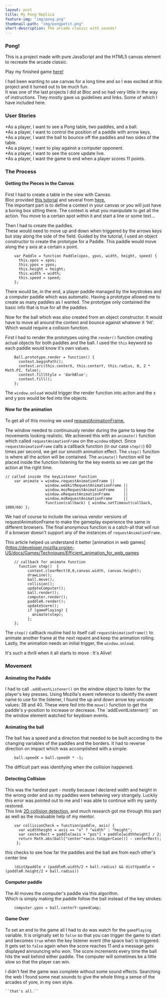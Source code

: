 ```yaml
---
layout: post
title: My Pong Replica
feature-img: "img/pong.png"
thumbnail-path: "img/pongpetit.png"
short-description: The arcade classic with sounds!
---
```


### Pong!

This is a project made with pure JavaScript and the  HTML5 canvas element to recreate the arcade classic.  

Play my finished game [here!](https://robotmermaid.github.io/pong/)  

I had been wanting to use canvas for a long time and so I was excited at this project and it turned out to be much fun.  
It was one of the last projects I did at Bloc and so had very little in the way of instructions. They mostly gave us guidelines and links. Some of which I have included here.

### User Stories  

*As a player, I want to see a Pong table, two paddles, and a ball.  
*As a player, I want to control the position of a paddle with arrow keys.  
*As a player, I want the ball to bounce off the paddles and two sides of the table.  
*As a player, I want to play against a computer opponent.  
*As a player, I want to see the score update live.  
*As a player, I want the game to end when a player scores 11 points.   

### The Process   

#### Getting the Pieces in the Canvas   

First I had to create a table in the view with Canvas.  
Bloc provided [this tutorial](http://diveintohtml5.info/canvas.html) and several from
[here.](http://www.html5canvastutorials.com/tutorials/)   
The important part is to define a context in your canvas or you will just have a boring box sitting there. The context is what you manipulate to get all the action. You move to a certain spot within it and start a line or some text...

Then I had to create the paddles.   
These would need to move up and down when triggered by the arrows keys but stay along the side of the field.
Guided by the tutorial, I used an object constructor to create the prototype for a Paddle. This paddle would move along the y axis at a certain x point.

````
    var Paddle = function Paddle(xpos, ypos, width, height, speed) {  
      this.xpos = xpos;  
      this.ypos = ypos;  
      this.height = height;  
      this.width = width;  
      this.speed = speed;  
    };
````

There would be, in the end, a player paddle managed by the keystrokes and a computer paddle which was automatic. Having a prototype allowed me to create as many paddles as I wanted. The prototype only contained the basic info that is true for all the paddles.  

Now for the ball which was also created from an object constructor. It would have to move all around the context and bounce against whatever it 'hit'. Which would require a collision function.

First I had to render the prototypes using the ``render()`` function creating actual objects for both paddles and the ball. I used the ``this`` keyword so each paddle would know it's own values.

````
    Ball.prototype.render = function() {
      context.beginPath();
      context.arc(this.centerX, this.centerY, this.radius, 0, 2 * Math.PI, false);
      context.fillStyle = 'darkBlue';
      context.fill();
    };
````

The ``window.onload`` would trigger the render function into action and the x and y pos would be fed into the objects.  

####  Now for the animation   

To get all of this moving we used [requestAnimationFrame.](https://developer.mozilla.org/en-US/docs/Web/API/window/requestAnimationFrame)  

The window needed to continuously render during the game to keep the movements looking realistic.
We achieved this with an ``animate()`` function which called ``requestAnimationFrame`` on the ``window`` object.
Since ``requestAnimationFrame`` calls a callback function (in our case ``step()``) 60 times per second, we get our smooth animation effect. The ``step()`` function is where all the action will be contained. The ``animate()`` function will be placed inside the function listening for the key events so we can get the action at the right time.   

````
// called inside the keyListener function
    var animate = window.requestAnimationFrame ||
                  window.webkitRequestAnimationFrame ||
                  window.mozRequestAnimationFrame    ||
                  window.oRequestAnimationFrame      ||
                  window.msRequestAnimationFrame     ||
                  function(callback) { window.setTimeout(callback, 1000/60) };  
````
We had of course to include the various vendor versions of requestAnimationFrame to make the gameplay experience the same in different browsers. The final anonymous function is a catch-all that will run if a browser doesn't support any of the instances of ``requestAnimationFrame``.  

This article helped us understand it better [animation in web games](https://developer.mozilla.org/en-US/docs/Games/Techniques/Efficient_animation_for_web_games

````
    // callback for animate function
      function step()  {
          context.clearRect(0,0,canvas.width, canvas.height);
          drawLine();
          ball.move();
          collision();
          updateComputer();
          ball.render();
          computer.render();
          paddleR.render();
          updateScore();
          if (gamePlaying) {
            animate(step);
          };
    };
````       

The ``step()`` callback routine had to itself call ``requestAnimationFrame()`` to animate another frame at the next repaint and keep the animation rolling. Lastly, the animation needs an initial trigger, the ``window.onload``.

It's such a thrill when it all starts to move : It's Alive!

### Movement  

#### Animating the Paddle

I had to call ``.addEventListener()`` on the window object to listen for the player's key presses. Using Mozilla's event reference to identify the event name to use for the listener, I found the up and down arrow key unicode values: 38 and 40. These were fed into the ``move()`` function to get the paddle's y-position to increase or decrease.
The `addEventListerner()`` on the window element watched for keydown events.


#### Animating the ball  

The ball has a speed and a direction that needed to be built according to the changing variables of the paddles and the borders.  It had to reverse direction on impact which was accomplished with a simple:   

````
    ball.speedX = ball.speedX * -1;
````

The difficult part was identifying when the collision happened.

#### Detecting Collision  

This was the hardest part - mostly because I declared width and height in the wrong order and so my paddles were behaving very strangely. Luckily this error was pointed out to me and I was able to continue with my sanity restored.  
This link [2D collision detection.](https://developer.mozilla.org/en-US/docs/Games/Techniques/2D_collision_detection) and much research got me through this part as well as the invaluable help of my mentor.  

````
    var collisionCheck = function(paddle, axis) {
      var widthheight = axis == "x" ? "width" : "height";
      var centerRect = paddle[axis + "pos"] + paddle[widthheight] / 2;
      return Math.abs(ball["center"+axis.toUpperCase()] - centerRect);
     };    

````

  this checks to see how far the paddles and the ball are from each other's center line   

````
    (distXpaddle < (paddleR.width/2 + ball.radius) && distYpaddle < (paddleR.height/2 + ball.radius))
````

#### Computer paddle   

The AI moves the computer's paddle via this algorithm.  
Which is simply making the paddle follow the ball instead of the key strokes.  

````
    computer.ypos = ball.centerY-speedComp;
````

#### Game Over  

  To set an end to the game all I had to do was watch for the ``gamePlaying`` variable. It is originally set to ``false`` so that you can trigger the game to start and becomes ``true`` when the key listener event (the space bar) is triggered. It gets set to ``false`` again when the score reaches 11 and a message gets displayed announcing who won. The score increments every time the ball hits the wall behind either paddle. The computer will sometimes be a little slow so that the player can win.

  I didn't feel the game was complete without some sound effects. Searching the web I found some neat sounds to give the whole thing a sense of the arcades of yore, in my own style.


    ``that's all.``
